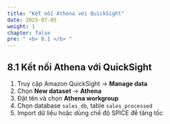 ```yaml
---
title: "Kết nối Athena với QuickSight"
date: 2025-07-05
weight: 1
chapter: false
pre: " <b> 8.1 </b> "
---
```


## 8.1 Kết nối Athena với QuickSight

1. Truy cập Amazon QuickSight → **Manage data**
2. Chọn **New dataset** → **Athena**
3. Đặt tên và chọn **Athena workgroup**
4. Chọn database `sales_db`, table `sales_processed`
5. Import dữ liệu hoặc dùng chế độ SPICE để tăng tốc
